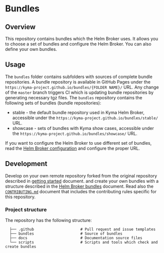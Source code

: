 # Bundles

## Overview

This repository contains bundles which the Helm Broker uses. It allows you to choose a set of bundles and configure the Helm Broker. You can also define your own bundles.

## Usage

The `bundles` folder contains subfolders with sources of complete bundle repositories. A bundle repository is available in GitHub Pages under the `https://kyma-project.github.io/bundles/{FOLDER NAME}/` URL. Any change of the `master` branch triggers CI which is updating bundle repositories by generating necessary tgz files. The `bundles` repository contains the following sets of bundles (bundle repositories):
 * stable - the default bundle repository used in Kyma Helm Broker, accessible under the `https://kyma-project.github.io/bundles/stable/` URL.
 * showcase - sets of bundles with Kyma show cases, accessible under the `https://kyma-project.github.io/bundles/showcase/` URL.

If you want to configure the Helm Broker to use different set of bundles, read the [Helm Broker configuration](https://github.com/kyma-project/kyma/blob/master/docs/service-brokers/docs/011-configuration-helm-broker.md) and configure the proper URL.
 
## Development 
 
Develop on your own remote repository forked from the original repository described in [getting started](docs/get-started.md) document. and create your own bundles with a structure described in the [Helm Broker bundles](https://github.com/kyma-project/kyma/blob/master/docs/service-brokers/docs/012-configuration-helm-broker-bundles.md) document. Read also the [`CONTRIBUTING.md`](CONTRIBUTING.md) document that includes the contributing rules specific for this repository.

### Project structure

The repository has the following structure:

```
  ├── .github                     # Pull request and issue templates             
  ├── bundles                     # Source of bundles                                                
  ├── docs                        # Documentation source files
  └── scripts                     # Scripts and tools which check and create bundles
```